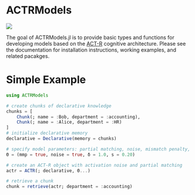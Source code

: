 # ACTRModels

[![](https://img.shields.io/badge/docs-latest-blue.svg)](https://itsdfish.github.io/ACTRModels.jl/dev/)

The goal of ACTRModels.jl is to provide basic types and functions for developing models based on the [ACT-R](https://en.wikipedia.org/wiki/ACT-R) cognitive architecture. Please see the documentation for installation instructions, working examples, and related pacakges.  


# Simple Example 

```julia 
using ACTRModels

# create chunks of declarative knowledge
chunks = [
    Chunk(; name = :Bob, department = :accounting),
    Chunk(; name = :Alice, department = :HR)
]
# initialize declarative memory
declarative = Declarative(memory = chunks)

# specify model parameters: partial matching, noise, mismatch penalty, activation noise
Θ = (mmp = true, noise = true, δ = 1.0, s = 0.20)

# create an ACT-R object with activation noise and partial matching
actr = ACTR(; declarative, Θ...)

# retrieve a chunk
chunk = retrieve(actr; department = :accounting)
```
